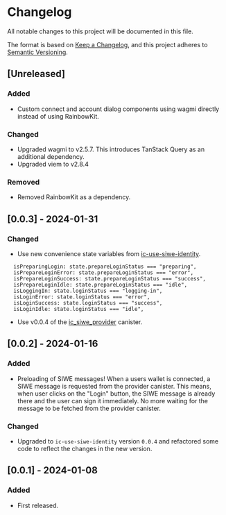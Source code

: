# Changelog

All notable changes to this project will be documented in this file.

The format is based on [Keep a Changelog](https://keepachangelog.com/en/1.0.0/),
and this project adheres to [Semantic Versioning](https://semver.org/spec/v2.0.0.html).

## [Unreleased]

### Added 

- Custom connect and account dialog components using wagmi directly instead of using RainbowKit.

### Changed

- Upgraded wagmi to v2.5.7. This introduces TanStack Query as an additional dependency.
- Upgraded viem to v2.8.4

### Removed

- Removed RainbowKit as a dependency.


## [0.0.3] - 2024-01-31

### Changed
- Use new convenience state variables from [ic-use-siwe-identity](https://www.npmjs.com/package/ic-use-siwe-identity).
```
  isPreparingLogin: state.prepareLoginStatus === "preparing",
  isPrepareLoginError: state.prepareLoginStatus === "error",
  isPrepareLoginSuccess: state.prepareLoginStatus === "success",
  isPrepareLoginIdle: state.prepareLoginStatus === "idle",
  isLoggingIn: state.loginStatus === "logging-in",
  isLoginError: state.loginStatus === "error",
  isLoginSuccess: state.loginStatus === "success",
  isLoginIdle: state.loginStatus === "idle",  
```
- Use v0.0.4 of the [ic_siwe_provider](https://github.com/kristoferlund/ic-siwe/tree/main/packages/ic_siwe_provider) canister.


## [0.0.2] - 2024-01-16

### Added

- Preloading of SIWE messages! When a users wallet is connected, a SIWE message is requested from the provider canister. This
  means, when user clicks on the "Login" button, the SIWE message is already there and the user can sign it immediately. No
  more waiting for the message to be fetched from the provider canister.

### Changed

- Upgraded to `ic-use-siwe-identity` version `0.0.4` and refactored some code to reflect the changes in the new version.

## [0.0.1] - 2024-01-08

### Added

- First released.
